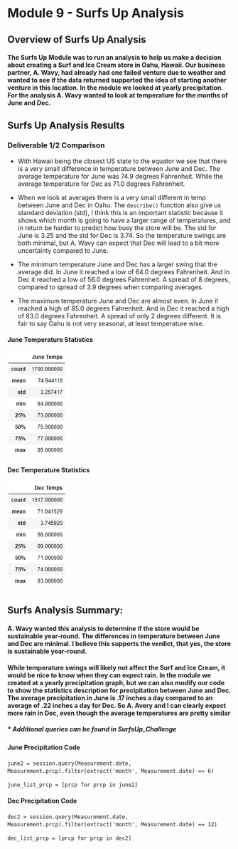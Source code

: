 # Module 9 - Surfs Up Analysis

## Overview of Surfs Up Analysis


#### The Surfs Up Module was to run an analysis to help us make a decision about creating a Surf and Ice Cream store in Oahu, Hawaii. Our business partner, A. Wavy, had already had one failed venture due to weather and wanted to see if the data returned supported the idea of starting another venture in this location. In the module we looked at yearly precipitation. For the analysis A. Wavy wanted to look at temperature for the months of June and Dec.


## Surfs Up Analysis Results
### Deliverable 1/2 Comparison
 * With Hawaii being the closest US state to the equator we see that there is a very small difference in temperature between June and Dec. The average temperature for June was 74.9 degrees Fahrenheit. While the average temperature for Dec as 71.0 degrees Fahrenheit. 

 * When we look at averages there is a very small different in temp between June and Dec in Oahu. The `describe()` function also give us standard deviation (std), I think this is an important statistic because it shows which month is going to have a larger range of temperatures, and in return be harder to predict how busy the store will be. The std for June is 3.25 and the std for Dec is 3.74. So the temperature swings are both minimal, but A. Wavy can expect that Dec will lead to a bit more uncertainty compared to June.

 * The minimum temperature June and Dec has a larger swing that the average did. In June it reached a low of 64.0 degrees Fahrenheit. And in Dec it reached a low of 56.0 degrees Fahrenheit. A spread of 8 degrees, compared to spread of 3.9 degrees when comparing averages. 
 
 * The maximum temperature June and Dec are almost even. In June it reached a high of 85.0 degrees Fahrenheit. And in Dec it reached a high of 83.0 degrees Fahrenheit. A spread of only 2 degrees different. It is fair to say Oahu is not very seasonal, at least temperature wise.

 
 
#### June Temperature  Statistics
![stacked_launch_outcomes](https://github.com/charlieburd/surfs_up/blob/main/june_temps.png)

#### Dec Temperature  Statistics
![stacked_launch_outcomes](https://github.com/charlieburd/surfs_up/blob/main/dec_temps.png)
#


## Surfs Analysis Summary:

#### A. Wavy wanted this analysis to determine if the store would be sustainable year-round. The differences in temperature between June and Dec are minimal. I believe this supports the verdict, that yes, the store is sustainable year-round.

#### While temperature swings will likely not affect the Surf and Ice Cream, it would be nice to know when they can expect rain. In the module we created at a yearly precipitation graph, but we can also modify our code to show the statistics description for precipitation between June and Dec. The average precipitation in June is .17 inches a day compared to an average of .22 inches a day for Dec. So A. Avery and I can clearly expect more rain in Dec, even though the average temperatures are pretty similar
##### * Additional queries can be found in SurfsUp_Challenge

#### June Precipitation Code
`june2 = session.query(Measurement.date, Measurement.prcp).filter(extract('month', Measurement.date) == 6)`

`june_list_prcp = [prcp for prcp in june2]`

#### Dec Precipitation Code
`dec2 = session.query(Measurement.date, Measurement.prcp).filter(extract('month', Measurement.date) == 12)`

`dec_list_prcp = [prcp for prcp in dec2]`
